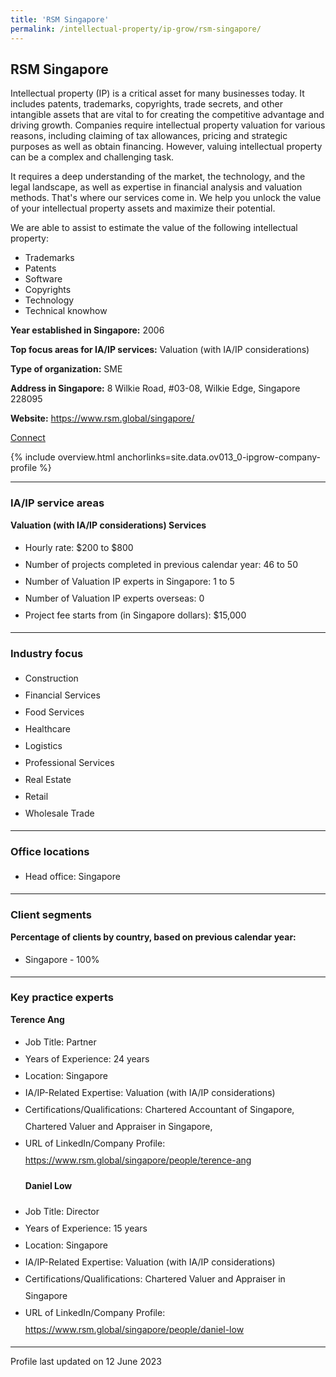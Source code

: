 ```yaml
---
title: 'RSM Singapore'
permalink: /intellectual-property/ip-grow/rsm-singapore/
---
```


## RSM Singapore

Intellectual property (IP) is a critical asset for many businesses today. It includes patents, trademarks, copyrights, trade secrets, and other intangible assets that are vital to for creating the competitive advantage and driving growth. Companies require intellectual property valuation for various reasons, including claiming of tax allowances, pricing and strategic purposes as well as obtain financing. However, valuing intellectual property can be a complex and challenging task.

It requires a deep understanding of the market, the technology, and the legal landscape, as well as expertise in financial analysis and valuation methods. That's where our services come in. We help you unlock the value of your intellectual property assets and maximize their potential.

We are able to assist to estimate the value of the following intellectual property:
-	Trademarks
-	Patents
-	Software
-	Copyrights
-	Technology
-	Technical knowhow

<b>Year established in Singapore:</b> 2006

<b>Top focus areas for IA/IP services:</b> Valuation (with IA/IP considerations)

<b>Type of organization:</b> SME

<b>Address in Singapore:</b> 8 Wilkie Road, #03-08, Wilkie Edge, Singapore 228095

<b>Website:</b> <a href='https://www.rsm.global/singapore/'>https://www.rsm.global/singapore/</a>

<a class='btn' href='https://form.gov.sg/643c8ea40423fa0011283fac' target='_blank' rel='noopener'>Connect</a>

{% include overview.html anchorlinks=site.data.ov013_0-ipgrow-company-profile %}

---
<a name='ip-related-service-areas'></a>
### IA/IP service areas

**Valuation (with IA/IP considerations) Services**

<ul>
<li style='line-height: 27px; margin: 0px 0px !important'>Hourly rate:  $200 to $800</li>
<li style='line-height: 27px; margin: 0px 0px !important'>Number of projects completed in previous calendar year: 46 to 50</li>
<li style='line-height: 27px; margin: 0px 0px !important'>Number of Valuation IP experts in Singapore: 1 to 5</li>
<li style='line-height: 27px; margin: 0px 0px !important'>Number of Valuation IP experts overseas: 0</li>
<li style='line-height: 27px; margin: 0px 0px !important'>Project fee starts from (in Singapore dollars):  $15,000</li>
</ul>

---
<a name='industry-focus'></a>
### Industry focus

<ul><li style='line-height: 27px; margin: 0px 0px !important'> Construction</li><li style='line-height: 27px; margin: 0px 0px !important'>Financial Services</li><li style='line-height: 27px; margin: 0px 0px !important'>Food Services</li><li style='line-height: 27px; margin: 0px 0px !important'>Healthcare</li><li style='line-height: 27px; margin: 0px 0px !important'>Logistics</li><li style='line-height: 27px; margin: 0px 0px !important'>Professional Services</li><li style='line-height: 27px; margin: 0px 0px !important'>Real Estate</li><li style='line-height: 27px; margin: 0px 0px !important'>Retail</li><li style='line-height: 27px; margin: 0px 0px !important'>Wholesale Trade</li></ul>

---
<a name='office-locations'></a>
### Office locations

<ul><li style='line-height: 27px; margin: 0px 0px !important'> Head office: Singapore</li></ul>

---
<a name='client-segments'></a>
### Client segments

**Percentage of clients by country, based on previous calendar year:**

<ul><li style='line-height: 27px; margin: 0px 0px !important'> Singapore - 100%</li></ul>

---
<a name='key-practice-experts'></a>
### Key practice experts

**Terence Ang**
<br><ul><li style='line-height: 27px; margin: 0px 0px !important'>Job Title: Partner</li><li style='line-height: 27px; margin: 0px 0px !important'>Years of Experience: 24 years</li><li style='line-height: 27px; margin: 0px 0px !important'>Location: Singapore</li><li style='line-height: 27px; margin: 0px 0px !important'>IA/IP-Related Expertise: Valuation (with IA/IP considerations)</li><li style='line-height: 27px; margin: 0px 0px !important'>Certifications/Qualifications: Chartered Accountant of Singapore, Chartered Valuer and Appraiser in Singapore, </li><li style='line-height: 27px; margin: 0px 0px !important'>URL of LinkedIn/Company Profile: <a href="https://www.rsm.global/singapore/people/terence-ang" target="_blank" rel="noopener">https://www.rsm.global/singapore/people/terence-ang</a>

**Daniel Low**</li><li style='line-height: 27px; margin: 0px 0px !important'>Job Title: Director</li><li style='line-height: 27px; margin: 0px 0px !important'>Years of Experience: 15 years</li><li style='line-height: 27px; margin: 0px 0px !important'>Location: Singapore</li><li style='line-height: 27px; margin: 0px 0px !important'>IA/IP-Related Expertise: Valuation (with IA/IP considerations)</li><li style='line-height: 27px; margin: 0px 0px !important'>Certifications/Qualifications: Chartered Valuer and Appraiser in Singapore</li><li style='line-height: 27px; margin: 0px 0px !important'>URL of LinkedIn/Company Profile: <a href="https://www.rsm.global/singapore/people/daniel-low" target="_blank" rel="noopener">https://www.rsm.global/singapore/people/daniel-low</a></li></ul>

---
Profile last updated on 12 June 2023
